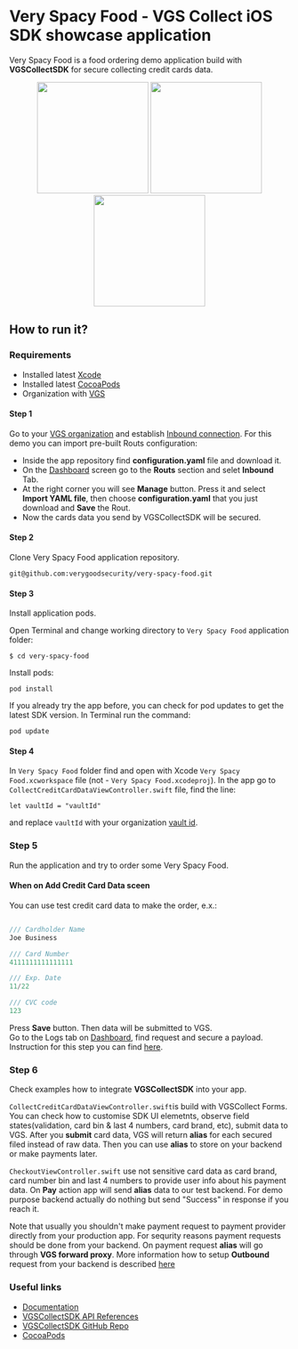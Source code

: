 # Very Spacy Food - VGS Collect iOS SDK showcase application


Very Spacy Food is a food ordering demo application build with **VGSCollectSDK** for secure collecting credit cards data.

<p align="center">
<img src="https://github.com/verygoodsecurity/very-spacy-food/blob/master/app_order_screen.png" width="200">    <img src="https://github.com/verygoodsecurity/very-spacy-food/blob/master/app_collect_card_data_screen.png" width="200">    <img src="https://github.com/verygoodsecurity/very-spacy-food/blob/master/app_confirmation_screen.png" width="200">
</p>

## How to run it?
### Requirements

- Installed latest <a href="https://apps.apple.com/us/app/xcode/id497799835?mt=12" target="_blank">Xcode</a>
- Installed latest <a href="https://guides.cocoapods.org/using/getting-started.html#installation" target="_blank">CocoaPods</a>
- Organization with <a href="https://www.verygoodsecurity.com/">VGS</a>


#### Step 1

Go to your <a href="https://dashboard.verygoodsecurity.com/" target="_blank">VGS organization</a> and establish <a href="https://www.verygoodsecurity.com/docs/getting-started/quick-integration#securing-inbound-connection" target="_blank">Inbound connection</a>. For this demo you can import pre-built Routs configuration:
-  Inside the app repository find **configuration.yaml** file and download it.
-  On the <a href="https://dashboard.verygoodsecurity.com/" target="_blank">Dashboard</a> screen go to the **Routs** section and selet **Inbound** Tab. 
-  At the right corner you will see **Manage** button. Press it and select **Import YAML file**, then choose **configuration.yaml** that you just download and **Save** the Rout.
-  Now the cards data you send by VGSCollectSDK will be secured.

#### Step 2

Clone Very Spacy Food application repository.

``git@github.com:verygoodsecurity/very-spacy-food.git``

#### Step 3

Install application pods.

Open Terminal and change working directory to `Very Spacy Food` application folder:

    $ cd very-spacy-food

Install pods:

    pod install

If you already try the app before, you can check for pod updates to get the latest SDK version. In Terminal run the command:

    pod update


#### Step 4

In `Very Spacy Food` folder find and open with Xcode `Very Spacy Food.xcworkspace` file (not - `Very Spacy Food.xcodeproj`).
In the app go to `CollectCreditCardDataViewController.swift` file, find the line:

    let vaultId = "vaultId"

and replace `vaultId` with your organization
 <a href="https://www.verygoodsecurity.com/docs/terminology/nomenclature#vault" target="_blank">vault id</a>. 
 
### Step 5 

Run the application and try to order some Very Spacy Food.</br>

#### When on Add Credit Card Data sceen

You can use test credit card data to make the order, e.x.:

``` swift

/// Cardholder Name 
Joe Business

/// Card Number   
4111111111111111

/// Exp. Date  
11/22

/// CVC code
123

```
Press **Save** button. Then data will be submitted to VGS.  
Go to the Logs tab on <a href="http://dashboard.verygoodsecurity.com" target="_blank">Dashboard</a>, find request and secure a payload.  
Instruction for this step you can find <a href="https://www.verygoodsecurity.com/docs/getting-started/quick-integration#securing-inbound-connection" target="_blank">here</a>.

### Step 6

Check examples how to integrate **VGSCollectSDK** into your app.

`CollectCreditCardDataViewController.swift`is build with VGSCollect Forms. You can check how to customise SDK UI elemetnts, observe field states(validation, card bin & last 4 numbers, card brand, etc), submit data to VGS. After you **submit** card data, VGS will return **alias** for each secured filed instead of raw data. Then you can use **alias** to store on your backend or make payments later.

`CheckoutViewController.swift` use not sensitive card data as card brand, card number bin and last 4 numbers to provide user info about his payment data. On **Pay** action app will send **alias** data to our test backend. For demo purpose backend actually do nothing but send "Success" in response if you reach it. 

Note that usually you shouldn't make payment request to payment provider directly from your production app. For sequrity reasons payment requests should be done from your backend. On payment request **alias** will go through **VGS forward proxy**. More information how to setup **Outbound** request from your backend is described <a href="https://www.verygoodsecurity.com/docs/guides/outbound-connection" target="_blank"> here</a> 

### Useful links

- <a href="https://www.verygoodsecurity.com/docs/vgs-collect/ios-sdk/index" target="_blank">Documentation</a> 
- <a href="https://verygoodsecurity.github.io/vgs-collect-ios/" target="_blank">VGSCollectSDK API References</a> 
- <a href="https://github.com/verygoodsecurity/vgs-collect-ios" target="_blank">VGSCollectSDK GitHub Repo</a> 
- <a href="http://cocoapods.org/pods/VGSCollectSDK" target="_blank">CocoaPods</a> 
